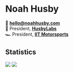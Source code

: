 # Noah Husby
📧 **[hello@noahhusby.com](mailto:hello@noahhusby.com)**  
💼 President, **[HusbyLabs](https://github.com/HusbyLabs)**  
🏎️ President, **[IIT Motorsports](https://github.com/IITMotorsports)**

## Statistics
![](https://github-readme-stats.vercel.app/api?username=noahhusby&show_icons=true&show_border=false&count_private=true&hide=contribs)
![](https://github-readme-streak-stats.herokuapp.com/?user=noahhusby&show_border=false)

